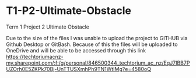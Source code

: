 # T1-P2-Ultimate-Obstacle
Term 1 Project 2 Ultimate Obstacle

Due to the size of the files I was unable to upload the project to GITHUB via Github Desktop or GitBash.
Because of this the files will be uploaded to OneDrive and will be able to be accessed through this link
https://techtoriumacnz-my.sharepoint.com/:f:/g/personal/846500344_techtorium_ac_nz/EqJ7IBB7PUZOrh0E5ZKPk70Bj-UnTTUSXmhPh9TN1WtIMg?e=4580oQ
